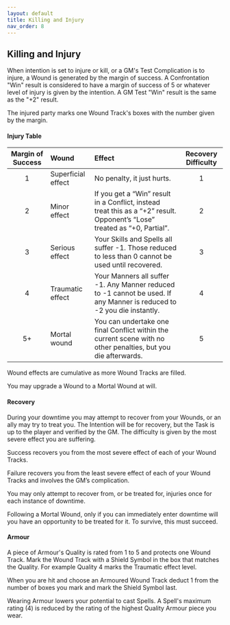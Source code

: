 ```yaml
---
layout: default
title: Killing and Injury
nav_order: 8
---
```

## Killing and Injury

When intention is set to injure or kill, or a GM's Test Complication is to injure, a Wound is generated by the margin of success.  A Confrontation "Win" result is considered to have a margin of success of 5 or whatever level of injury is given by the intention. A GM Test "Win" result is the same as the "+2" result. 

The injured party marks one Wound Track's boxes with the number given by the margin. 

#### **Injury Table**

|Margin of Success |Wound |Effect |Recovery Difficulty |
|:---:|:---|:---|:---:|
|1 | Superficial effect | No penalty, it just hurts. |1 |
|2 | Minor effect |If you get a “Win” result in a Conflict, instead treat this as a “+2” result. Opponent’s “Lose” treated as “+0, Partial”. |2 |
|3 | Serious effect |Your Skills and Spells all suffer -1. Those reduced to less than 0 cannot be used until recovered. |3 |
|4 | Traumatic effect |Your Manners all suffer -1. Any Manner reduced to -1 cannot be used. If any Manner is reduced to -2 you die instantly. |4 |
|5+ | Mortal wound |You can undertake one final Conflict within the current scene with no other penalties, but you die afterwards. |5 |

Wound effects are cumulative as more Wound Tracks are filled.

You may upgrade a Wound to a Mortal Wound at will. 

#### **Recovery**

During your downtime you may attempt to recover from your Wounds, or an ally may try to treat you. The Intention will be for recovery, but the Task is up to the player and verified by the GM. The difficulty is given by the most severe effect you are suffering.

Success recovers you from the most severe effect of each of your Wound Tracks.

Failure recovers you from the least severe effect of each of your Wound Tracks and involves the GM’s complication.

You may only attempt to recover from, or be treated for, injuries once for each instance of downtime.

Following a Mortal Wound, only if you can immediately enter downtime will you have an opportunity to be treated for it. To survive, this must succeed.

#### **Armour**

A piece of Armour's Quality is rated from 1 to 5 and protects one Wound Track. Mark the Wound Track with a Shield Symbol in the box that matches the Quality. For example Quality 4 marks the Traumatic effect level.

When you are hit and choose an Armoured Wound Track deduct 1 from the number of boxes you mark and mark the Shield Symbol last.

Wearing Armour lowers your potential to cast Spells. A Spell's maximum rating (4) is reduced by the rating of the highest Quality Armour piece you wear.
